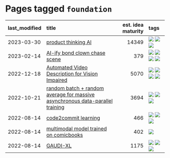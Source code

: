 # Pages tagged `foundation`

|last_modified|title|est. idea maturity|tags
|:---|:---|---:|:---|
|2023-03-30|[product thinking AI](../product_thinking_ai.md)|14349|[![](https://img.shields.io/badge/tag-experimental-4bcfd8)](../tags/experimental.md) [![](https://img.shields.io/badge/tag-foundation-a4124b)](../tags/foundation.md) [![](https://img.shields.io/badge/tag-tooling-a9524c)](../tags/tooling.md)|
|2023-02-14|[AI-ify bond clown chase scene](../bond_clown_chase_scene.md)|379|[![](https://img.shields.io/badge/tag-animation-834fc2)](../tags/animation.md) [![](https://img.shields.io/badge/tag-experimental-4bcfd8)](../tags/experimental.md) [![](https://img.shields.io/badge/tag-foundation-a4124b)](../tags/foundation.md) [![](https://img.shields.io/badge/tag-wip-fda5ff)](../tags/wip.md)|
|2022-12-18|[Automated Video Description for Vision Impaired](../automated-video-description.md)|5070|[![](https://img.shields.io/badge/tag-accessibility-d5f6c6)](../tags/accessibility.md) [![](https://img.shields.io/badge/tag-dataset-ff6770)](../tags/dataset.md) [![](https://img.shields.io/badge/tag-foundation-a4124b)](../tags/foundation.md) [![](https://img.shields.io/badge/tag-publicgood-734214)](../tags/publicgood.md)|
|2022-10-21|[random batch + random average for massive asynchronous data-parallel training](../async-evolutionary-ddp.md)|3694|[![](https://img.shields.io/badge/tag-experimental-4bcfd8)](../tags/experimental.md) [![](https://img.shields.io/badge/tag-foundation-a4124b)](../tags/foundation.md) [![](https://img.shields.io/badge/tag-tooling-a9524c)](../tags/tooling.md)|
|2022-08-14|[code2commit learning](../code2commit-learning.md)|466|[![](https://img.shields.io/badge/tag-carp-394ee4)](../tags/carp.md) [![](https://img.shields.io/badge/tag-experimental-4bcfd8)](../tags/experimental.md) [![](https://img.shields.io/badge/tag-foundation-a4124b)](../tags/foundation.md)|
|2022-08-14|[multimodal model trained on comicbooks](../multimodal-model-trained-on-comicbooks.md)|402|[![](https://img.shields.io/badge/tag-foundation-a4124b)](../tags/foundation.md)|
|2022-08-14|[GAUDI-XL](../gaudi-xl.md)|1175|[![](https://img.shields.io/badge/tag-animation-834fc2)](../tags/animation.md) [![](https://img.shields.io/badge/tag-experimental-4bcfd8)](../tags/experimental.md) [![](https://img.shields.io/badge/tag-foundation-a4124b)](../tags/foundation.md)|